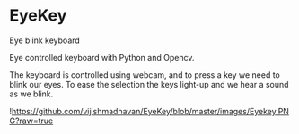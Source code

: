# EyeKey
Eye blink keyboard

Eye controlled keyboard with Python and Opencv.


The keyboard is controlled using webcam, and to press a key we need to blink our eyes. To ease the selection the keys light-up and we hear a sound as we blink.

!https://github.com/vijishmadhavan/EyeKey/blob/master/images/Eyekey.PNG?raw=true
